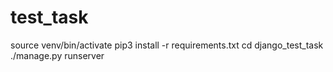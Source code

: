 # test_task
source venv/bin/activate
pip3 install -r requirements.txt
cd django_test_task
./manage.py runserver
